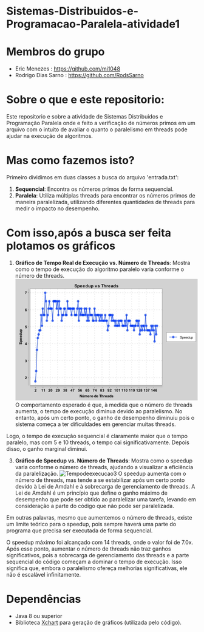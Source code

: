 # Sistemas-Distribuidos-e-Programacao-Paralela-atividade1

# Membros do grupo

- Eric Menezes : https://github.com/mi1048
- Rodrigo Dias Sarno : https://github.com/RodsSarno

# Sobre o que e este repositorio:
Este repositorio e sobre a atividade de Sistemas Distribuidos e Programação Paralela onde e feito a verificação de números primos em um arquivo com o intuito de avaliar o quanto o paralelismo em threads pode ajudar na execução de algoritmos.

# Mas como fazemos isto?

Primeiro dividimos em duas classes a busca do arquivo 'entrada.txt':

1. **Sequencial**: Encontra os números primos de forma sequencial.
2. **Paralela**: Utiliza múltiplas threads para encontrar os números primos de maneira paralelizada, utilizando diferentes quantidades de threads para medir o impacto no desempenho.

# Com isso,após a busca ser feita plotamos os gráficos

1. **Gráfico de Tempo Real de Execução vs. Número de Threads**: Mostra como o tempo de execução do algoritmo paralelo varia conforme o número de threads.
   ![Grafico de Tempo por threads](https://raw.githubusercontent.com/mi1048/Sistemas-Distribuidos-e-Programacao-Paralela-atividade1/refs/heads/main/Speedupvsthreadsjava3.jpg)
O comportamento esperado é que, à medida que o número de threads aumenta, o tempo de execução diminua devido ao paralelismo. No entanto, após um certo ponto, o ganho de desempenho diminuiu pois o sistema começa a ter dificuldades em gerenciar muitas threads.

Logo, o tempo de execução sequencial é claramente maior que o tempo paralelo, mas com 5 e 10 threads, o tempo cai significativamente. Depois disso, o ganho marginal diminui.

3. **Gráfico de Speedup vs. Número de Threads**: Mostra como o speedup varia conforme o número de threads, ajudando a visualizar a eficiência da paralelização.
   ![Tempodeexecucao3](https://github.com/user-attachments/assets/1c35bdd8-66bb-4182-a7f6-a83d8d6d8338)
O speedup aumenta com o número de threads, mas tende a se estabilizar após um certo ponto devido à Lei de Amdahl e à sobrecarga de gerenciamento de threads.
A Lei de Amdahl é um princípio que define o ganho máximo de desempenho que pode ser obtido ao paralelizar uma tarefa, levando em consideração a parte do código que não pode ser paralelizada.

Em outras palavras, mesmo que aumentemos o número de threads, existe um limite teórico para o speedup, pois sempre haverá uma parte do programa que precisa ser executada de forma sequencial.

O speedup máximo foi alcançado com 14 threads, onde o valor foi de 7.0x. Após esse ponto, aumentar o número de threads não traz ganhos significativos, pois a sobrecarga de gerenciamento das threads e a parte sequencial do código começam a dominar o tempo de execução. Isso significa que, embora o paralelismo ofereça melhorias significativas, ele não é escalável infinitamente.

# Dependências

- Java 8 ou superior
- Biblioteca [Xchart](https://knowm.org/open-source/xchart/) para geração de gráficos (utilizada pelo código).
